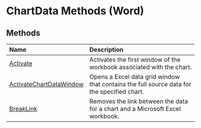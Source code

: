 
# ChartData Methods (Word)

## Methods



|**Name**|**Description**|
|:-----|:-----|
|[Activate](08f4a657-41c2-52ea-b31c-976549ace8c1.md)|Activates the first window of the workbook associated with the chart.|
|[ActivateChartDataWindow](dd84d89c-4c6f-27be-5e70-7ff209981cd1.md)|Opens a Excel data grid window that contains the full source data for the specified chart.|
|[BreakLink](19b483c2-8fca-38f5-c769-f7052c3bfee1.md)|Removes the link between the data for a chart and a Microsoft Excel workbook.|
